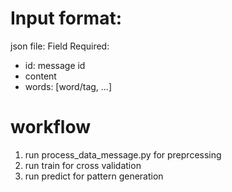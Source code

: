 
Input format:
=====
json file:
Field Required:
* id: message id
* content
* words: [word/tag, ...]


workflow
=====
1. run process_data_message.py for preprcessing 
2. run train for cross validation
3. run predict for pattern generation

